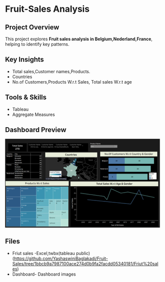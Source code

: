 # Fruit-Sales Analysis

## Project Overview
This project explores **Fruit sales analysis in Belgium,Nederland,France**, helping to identify key patterns.

## Key Insights
- Total sales,Customer names,Products.
- Countries
- No.of Customers,Products W.r.t Sales, Total sales W.r.t age

## Tools & Skills
- Tableau 
- Aggregate Measures

## Dashboard Preview
![dashboard](https://github.com/YashaswiniBaglakadi/Fruit-Sales/blob/39191593131083ed081473f0f3261eac77870bdd/Dashboard/Friuts%20sales%20dashboard.png)

## Files
- Friut sales -Excel,twbx(tableau public)
(https://github.com/YashaswiniBaglakadi/Fruit-Sales/tree/1bbcb9a7987100ace274d0b9fa2facdd05340181/Friut%20sales)
- Dashboard- Dashboard images
